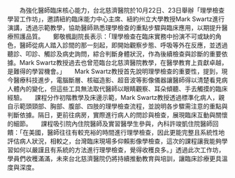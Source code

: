 　　為強化醫師臨床核心能力，台北慈濟醫院於10月22日、23日舉辦「理學檢查學習工作坊」，邀請紐約臨床能力中心主席、紐約州立大學教授Mark Swartz進行演講，透過示範教學，協助醫師熟悉理學檢查的重點步驟與臨床應用，以期提升醫療照護品質。　　鄭敬楓副院長表示：「理學檢查在臨床實務中扮演不可或缺的角色，醫師從病人踏入診間的那一刻起，即開始觀察步態、呼吸等外在反應，並透過聽診、叩診、觸診及病史詢問，綜合判斷身體狀況，作為後續檢查與診斷的重要依據。Mark Swartz教授過去也曾蒞臨台北慈濟醫院教學，在醫學教育上貢獻卓越，是難得的學習機會。」　　Mark Swartz教授首先說明理學檢查的重要性，提到，現今醫療科技進步，電腦斷層、核磁造影、超音波等影像儀器讓醫師得以清楚看見病人體內的變化，但這些工具無法取代醫師以眼睛觀察、耳朵傾聽、手去觸摸的臨床經驗。　　課程分作初階教學及床邊示範，Mark Swartz教授透過標準化病人，親自示範頭頸部、胸部、腹部、四肢的理學檢查流程，並說明各步驟需注意的重點與判斷依據。隔日，更前往病房，實際進行病人的問診與檢查，展現臨床互動與關懷的細節。　　課程吸引院內住院醫師及實習醫學生參與，內科許竣凱住院醫師回饋：「在美國，醫師往往有較充裕的時間進行理學檢查，因此更能完整且系統性地評估病人狀況，相較之，台灣臨床現場多仰賴影像學檢查，這次的課程讓我能夠學習如何以嚴謹且有系統的方法進行理學檢查，覺得收穫良多。」透過此次工作坊，學員們收穫滿滿，未來台北慈濟醫院仍將持續推動教育與培訓，讓臨床診療更具溫度與深度。